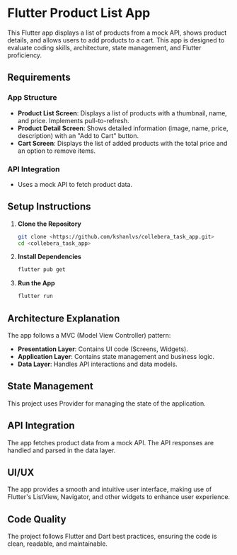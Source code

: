 # Flutter Product List App

This Flutter app displays a list of products from a mock API, shows product details, and allows users to add products to a cart. This app is designed to evaluate coding skills, architecture, state management, and Flutter proficiency.

## Requirements

### App Structure

- **Product List Screen**: Displays a list of products with a thumbnail, name, and price. Implements pull-to-refresh.
- **Product Detail Screen**: Shows detailed information (image, name, price, description) with an "Add to Cart" button.
- **Cart Screen**: Displays the list of added products with the total price and an option to remove items.

### API Integration

- Uses a mock API to fetch product data.

## Setup Instructions

1. **Clone the Repository**
    ```bash
    git clone <https://github.com/kshanlvs/collebera_task_app.git>
    cd <collebera_task_app>
    ```

2. **Install Dependencies**
    ```bash
    flutter pub get
    ```

3. **Run the App**
    ```bash
    flutter run
    ```

## Architecture Explanation

The app follows a MVC (Model View Controller) pattern:

- **Presentation Layer**: Contains UI code (Screens, Widgets).
- **Application Layer**: Contains state management and business logic.
- **Data Layer**: Handles API interactions and data models.

## State Management

This project uses Provider for managing the state of the application.

## API Integration

The app fetches product data from a mock API. The API responses are handled and parsed in the data layer.

## UI/UX

The app provides a smooth and intuitive user interface, making use of Flutter's ListView, Navigator, and other widgets to enhance user experience.

## Code Quality

The project follows Flutter and Dart best practices, ensuring the code is clean, readable, and maintainable.

